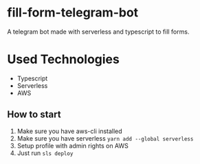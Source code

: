 # fill-form-telegram-bot
A telegram bot made with serverless and typescript to fill forms.

# Used Technologies

- Typescript
- Serverless
- AWS

## How to start

1. Make sure you have aws-cli installed
2. Make sure you have serverless `yarn add --global serverless`
3. Setup profile with admin rights on AWS
4. Just run `sls deploy`